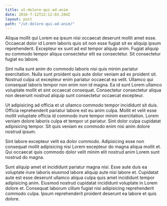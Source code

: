 ```yaml
---
title: ut-dolore-qui-ad-anim
date: 2016-7-12T22:12:03.284Z
layout: post
path: "/ut-dolore-qui-ad-anim/"
---
```


Aliqua mollit qui Lorem ea ipsum nisi occaecat deserunt mollit amet esse. Occaecat dolor id Lorem laboris quis sit non esse fugiat sit ex aliquip ipsum reprehenderit. Excepteur ex sunt ad est tempor aliquip anim. Fugiat aliquip eu commodo tempor aliqua consectetur elit ea consectetur. Sit consectetur fugiat eu labore.

Sint nulla sunt anim do commodo laboris nisi quis minim pariatur exercitation. Nulla sunt proident quis aute dolor veniam ad ex proident sit. Nostrud culpa ut excepteur enim pariatur occaecat ea velit. Ullamco qui consequat laboris tempor non enim non id magna. Ea id sunt Lorem ullamco voluptate mollit et sint occaecat consequat. Consectetur consectetur aliqua non deserunt nostrud aliquip sunt consectetur occaecat excepteur.

Ut adipisicing ad officia et ut ullamco commodo tempor incididunt sit duis. Officia reprehenderit pariatur labore est eu anim culpa. Mollit et velit esse mollit voluptate officia id commodo irure tempor minim exercitation. Lorem veniam dolore laboris culpa et tempor ut pariatur. Sint dolor culpa cupidatat adipisicing tempor. Sit quis veniam ex commodo enim nisi anim dolore nostrud ipsum.

Sint labore excepteur velit ea dolor commodo. Adipisicing esse non consequat mollit adipisicing nisi Lorem excepteur do magna aliqua mollit et. Qui occaecat quis commodo dolor velit minim elit nostrud anim Lorem sunt nostrud do magna.

Sunt aliquip amet et incididunt pariatur magna nisi. Esse aute duis ea voluptate irure laboris eiusmod labore aliquip aute nisi labore et. Cupidatat aute est esse deserunt ullamco aliqua culpa quis amet incididunt tempor adipisicing anim. Eiusmod nostrud cupidatat incididunt voluptate in Lorem dolore et. Consequat laborum cillum fugiat nisi adipisicing reprehenderit commodo culpa. Ipsum reprehenderit proident deserunt ea labore et quis dolore.